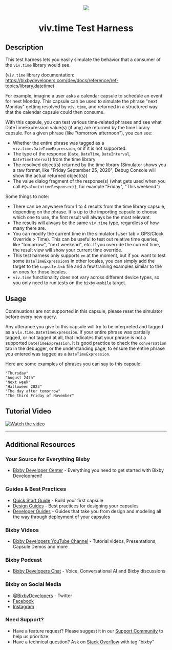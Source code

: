 <p align="Center">
  <img src="https://bixbydevelopers.com/dev/docs-assets/resources/dev-guide/bixby_logo_github-11221940070278028369.png">
  <br/>
  <h1 align="Center">viv.time Test Harness</h1>
</p>

## Description
  
This test harness lets you easily simulate the behavior that a consumer of the `viv.time` library would see. 

(`viv.time` library documentation: https://bixbydevelopers.com/dev/docs/reference/ref-topics/library.datetime)

For example, imagine a user asks a calendar capsule to schedule an event for next Monday. This capsule can be used to simulate the phrase "next Monday" getting resolved by `viv.time`, and returned in a structured way that the calendar capsule could then consume. 

With this capsule, you can test various time-related phrases and see what DateTimeExpression value(s) (if any) are returned by the time library capsule. For a given phrase (like "tomorrow afternoon"), you can see: 

- Whether the entire phrase was tagged as a `viv.time.DateTimeExpression`, or if it is not supported.  
- The type of the response (`Date`, `DateTime`, `DateInterval`, `DateTimeInterval`) from the time library
- The resolved object(s) returned by the time library (Simulator shows you a raw format, like "Friday September 25, 2020", Debug Console will show the actual returned object(s))
- The value dialog fragment of the response(s) (what gets used when you call `#{value(<timeResponse>)}`, for example "Friday", "This weekend")

Some things to note:

- There can be anywhere from 1 to 4 results from the time library capsule, depending on the phrase. It is up to the importing capsule to choose which one to use, the first result will always be the most relevant. 
- The results will always be the same `viv.time` type, regardless of how many there are.  
- You can modify the current time in the simulator (User tab > GPS/Clock Override > Time). This can be useful to test out relative time queries, like "tomorrow", "next weekend", etc. If you override the current time, the result view will show your current time override.
- This test harness only supports `en` at the moment, but if you want to test some `DateTimeExpression`s in other locales, you can simply add the target to the `capsule.bxb` file and a few training examples similar to the `en` ones for those locales. 
- `viv.time` functionality does not vary across different device types, so you only need to run tests on the `bixby-mobile` target.

## Usage

Continuations are not supported in this capsule, please reset the simulator before every new query. 

Any utterance you give to this capsule will try to be interpreted and tagged as a `viv.time.DateTimeExpression`. If your entire phrase was partially tagged, or not tagged at all, that indicates that your phrase is not a supported `DateTimeExpression`. It is good practice to check the `conversation` tab in the debugger, or the understanding page, to ensure the entire phrase you entered was tagged as a `DateTimeExpression`.

Here are some examples of phrases you can say to this capsule:
```
"Thursday"
"August 24th"
"Next week"
"Halloween 2023"
"The day after tomorrow"
"The third Friday of November"
```

## Tutorial Video
[![Watch the video](https://i.ytimg.com/vi/1QOMh9-TtZM/hqdefault.jpg)](https://youtu.be/1QOMh9-TtZM)

---

## Additional Resources

### Your Source for Everything Bixby
* [Bixby Developer Center](http://bixbydevelopers.com) - Everything you need to get started with Bixby Development!

### Guides & Best Practices
* [Quick Start Guide](https://bixbydevelopers.com/dev/docs/get-started/quick-start) - Build your first capsule
* [Design Guides](https://bixbydevelopers.com/dev/docs/dev-guide/design-guides) - Best practices for designing your capsules
* [Developer Guides](https://bixbydevelopers.com/dev/docs/dev-guide/developers) - Guides that take you from design and modeling all the way through deployment of your capsules

### Bixby Videos
* [Bixby Developers YouTube Channel](https://www.youtube.com/c/bixbydevelopers) - Tutorial videos, Presentations, Capsule Demos and more

### Bixby Podcast
* [Bixby Developers Chat](http://bixbydev.buzzsprout.com/) - Voice, Conversational AI and Bixby discussions 

### Bixby on Social Media
* [@BixbyDevelopers](https://twitter.com/bixbydevelopers) - Twitter
* [Facebook](https://facebook.com/BixbyDevelopers)
* [Instagram](https://www.instagram.com/bixbydevelopers/)

### Need Support?
* Have a feature request? Please suggest it in our [Support Community](https://support.bixbydevelopers.com/hc/en-us/community/topics/360000183273-Feature-Requests) to help us prioritize.
* Have a technical question? Ask on [Stack Overflow](https://stackoverflow.com/questions/tagged/bixby) with tag “bixby”

